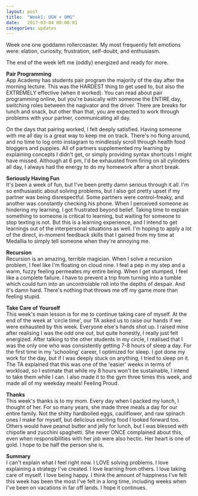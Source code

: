 ```yaml
---
layout: post
title:  "Week1: UGH + OMG"
date:   2017-03-04 00:00:01
categories: updates
---
```

Week one one goddamn rollercoaster. My most frequently felt emotions were: elation, curiosity, frustration, self-doubt, and enthusiasm. 

The end of the week left me (oddly) energized and ready for more.

<b>Pair Programming</b> <br>
App Academy has students pair program the majority of the day after the morning lecture. This was the HARDEST thing to get used to, but also the EXTREMELY effective (when it worked). You can read about pair programming online, but you're basically with someone the ENTIRE day, switching roles between the nagivator and the driver. There are breaks for lunch and snack, but other than that, you are expected to work through problems with your partner, communicating all day. 

On the days that pairing worked, I felt deeply satisfied. Having someone with me all day is a great way to keep me on track. There's no fking around, and no time to log onto instagram to mindlessly scroll through health food bloggers and puppies. All of partners supplemented my learning by explaining concepts I didn't get, or simply providing syntax shortcuts I might have missed. Although at 6 pm, I'd be exhausted from firing on all cylinders all day, I always had the energy to do my homework after a short break.

<b>Seriously Having Fun</b> <br>
It's been a week of fun, but I've been pretty damn serious through it all. I'm so enthusiastic about solving problems, but I also got pretty upset if my partner was being disrespectful. Some partners were control-freaky, and another was constantly checking his phone. When I perceived someone as hindering my learning, I got frustrated beyond belief. Taking time to explain something to someone is critical to learning, but waiting for someone to stop texting is not. But this is a learning experience, and I intend to get learnings out of the interpersonal situations as well. I'm hoping to apply a lot of the direct, in-moment feedback skills that I gained from my time at Medallia to simply tell someone when they're annoying me. 

<b>Recursion</b> <br>
Recursion is an amazing, terrible magician. When I solve a recursion problem, I feel like I'm floating on cloud nine. I feel a pep in my step and a warm, fuzzy feeling permeates my entire being. When I get stumped, I feel like a complete failure. I have to prevent a trip from turning into a tumble which could turn into an uncontrolable roll into the depths of despair. And it's damn hard. There's nothing that throws me off my game more than feeling stupid. 

<b>Take Care of Yourself</b> <br>
This week's main lesson is for me to continue taking care of myself. At the end of the week at 'circle time', our TA asked us to raise our hands if we were exhausted by this week. Everyone else's hands shot up. I raised mine after realising I was the odd one out, but quite honestly, I really just felt energized. After talking to the other students in my circle, I realised that I was the only one who was consistently getting 7-8 hours of sleep a day. For the first time in my 'schooling' career, I optimized for sleep. I got done my work for the day, but if I was deeply stuck on anything, I tried to sleep on it. The TA explained that this was one of the 'easier' weeks in terms of workload, so I estimate that while my 8 hours won't be sustainable, I intend to take them while I can. I also made it to the gym three times this week, and made all of my weekday meals! Feeling Proud. 

<b>Thanks</b> <br>
This week's thanks is to my mom. Every day when I packed my lunch, I thought of her. For so many years, she made three meals a day for our entire family. Not the shitty hardboiled eggs, cauliflower, and raw spinach ones I make for myself, but delicious exciting food I looked forward too. Others would have peanut butter and jelly for lunch, but I was blessed with chipotle and zucchini spaghetti. She never ONCE complained about this, even when responsibilities with her job were also hectic. Her heart is one of gold. I hope to be half the person she is.

<b>Summary</b> <br>
I can't explain what I feel right now. I LOVE solving problems. I love explaining a strategy I've created. I love learning from others. I love taking care of myself. I love being happy. I think the amount of happiness I've felt this week has been the most I've felt in a long time, including weeks when I've been on vacations in far off lands. I hope it continues. 
